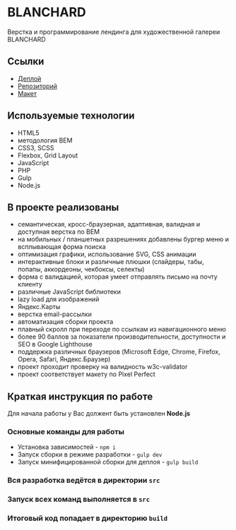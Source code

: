 # BLANCHARD
Верстка и программирование лендинга для художественной галереи BLANCHARD

## Ссылки

* [Деплой](https://jenyakrutoy/github.io/blanchard/build)
* [Репозиторий](https://github.com/jenyakrutoy/blanchard)
* [Макет](https://www.figma.com/file/T3alqkMqoaTWW6WLoR99LO/Blanchard-(Copy)?type=design&node-id=0-1&mode=design&t=jUaooUtqQpCGqbSm-0)

## Используемые технологии

* HTML5
* методология BEM
* CSS3, SCSS
* Flexbox, Grid Layout
* JavaScript
* PHP
* Gulp
* Node.js

## В проекте реализованы
* семантическая, кросс-браузерная, адаптивная, валидная и доступная верстка по BEM
* на мобильных / планшетных разрешениях добавлены бургер меню и всплывающая форма поиска
* оптимизация графики, использование SVG, CSS анимации
* интерактивные блоки и различные плюшки (слайдеры, табы, попапы, аккордеоны, чекбоксы, селекты)
* форма с валидацией, которая умеет отправлять письмо на почту клиенту
* различные JavaScript библиотеки
* lazy load для изображений
* Яндекс.Карты
* верстка email-рассылки
* автоматизация сборки проекта
* плавный скролл при переходе по ссылкам из навигационного меню
* более 90 баллов за показатели производительности, доступности и SEO в Google Lighthouse
* поддержка различных браузеров (Microsoft Edge, Chrome, Firefox, Opera, Safari, Яндекс.Браузер)
* проект проходит проверку на валидность w3c-validator
* проект соответствует макету по Piхel Perfect


## Краткая инструкция по работе

Для начала работы у Вас должент быть установлен **Node.js**

### Основные команды для работы

* Установка зависимостей - `npm i`
* Запуск сборки в режиме разработки - `gulp dev`
* Запуск минифицированной сборки для деплоя - `gulp build`


### Вся разработка ведётся в директории  **`src`**
### Запуск всех команд выполняется в **`src`**
### Итоговый код попадает в директорию **`build`**